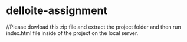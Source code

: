 # delloite-assignment
//Please dowload this zip file and extract the project folder and then run index.html file inside of the project on the local server.
